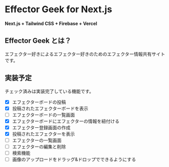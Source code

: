 # Effector Geek for Next.js

**Next.js + Tailwind CSS + Firebase + Vercel**

## Effector Geek とは？
エフェクター好きによるエフェクター好きのためのエフェクター情報共有サイトです。

## 実装予定
チェック済みは実装完了している機能です。

- [x] エフェクターボードの投稿
- [x] 投稿されたエフェクターボードを表示
- [ ] エフェクターボードの一覧画面
- [x] エフェクターボードにエフェクターの情報を紐付ける
- [x] エフェクター登録画面の作成
- [x] 投稿されたエフェクターを表示
- [ ] エフェクターの一覧画面
- [ ] エフェクターの編集と削除
- [ ] 検索機能
- [ ] 画像のアップロードをドラッグ&ドロップでできるようにする
